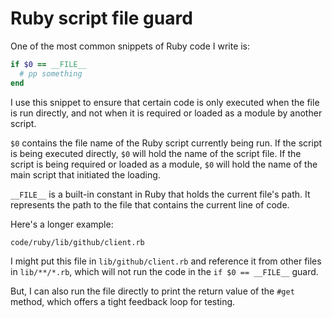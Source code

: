 # Ruby script file guard

One of the most common snippets of Ruby code I write is:

```ruby
if $0 == __FILE__
  # pp something
end
```

I use this snippet to ensure that certain code is only executed when the file is
run directly, and not when it is required or loaded as a module by another
script.

`$0` contains the file name of the Ruby script currently being run. If the
script is being executed directly, `$0` will hold the name of the script file.
If the script is being required or loaded as a module, `$0` will hold the name
of the main script that initiated the loading.

`__FILE__` is a built-in constant in Ruby that holds the current file's path. It
represents the path to the file that contains the current line of code.

Here's a longer example:

```embed
code/ruby/lib/github/client.rb
```

I might put this file in `lib/github/client.rb` and
reference it from other files in `lib/**/*.rb`,
which will not run the code in the `if $0 == __FILE__` guard.

But, I can also run the file directly to print the return value
of the `#get` method, which offers a tight feedback loop for testing.
